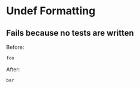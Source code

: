 <!-- gen:mayoverwrite -->
# Undef Formatting

## Fails because no tests are written

Before:
```ruby
foo
```

After:
```ruby
bar
```

